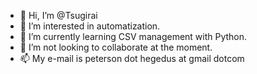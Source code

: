 - 👋 Hi, I’m @Tsugirai
- 👀 I’m interested in automatization.
- 🌱 I’m currently learning CSV management with Python.
- 💞️ I’m not looking to collaborate at the moment.
- 📫 My e-mail is peterson dot hegedus at gmail dotcom

<!---
Tsugirai/Tsugirai is a ✨ special ✨ repository because its `README.md` (this file) appears on your GitHub profile.
You can click the Preview link to take a look at your changes.
--->
